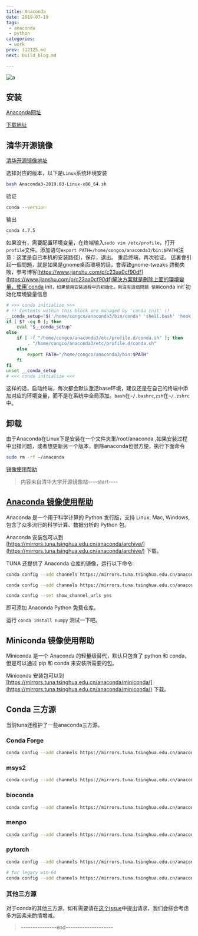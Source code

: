 ```yaml
---
title: Anaconda
date: 2019-07-19
tags:
 - anaconda
 - python
categories:
 - work
prev: 312125.md
next: build_blog.md

---
```

![a](https://gitee.com/snowyan/image/raw/master/2021/202111231105094.png)

<!-- more -->

## 安装

[Anaconda网址](https://www.anaconda.com/)

[下载地址](https://www.anaconda.com/distribution/)

## 清华开源镜像

[清华开源镜像地址](https://mirrors.tuna.tsinghua.edu.cn/anaconda/archive/)

选择对应的版本，以下是`Linux`系统环境安装

```bash
bash Anaconda3-2019.03-Linux-x86_64.sh
```

验证

```bash
conda --version
```

输出

```bash
conda 4.7.5
```

如果没有，需要配置环境变量，在终端输入`sudo vim /etc/profile`，打开`profile`文件。添加语句`export PATH=/home/congco/anaconda3/bin:$PATH`(注意：这里是自己本机的安装路径)，保存，退出。 
重启终端，再次验证。
這裏會引起一個問題，就是如果是gnome桌面環境的話，會導致gnome-tweaks 啓動失敗，參考博客[https://www.jianshu.com/p/c23aa0cf90df](https://www.jianshu.com/p/c23aa0cf90df)解決方案就是刪除上面的環境變量，使用`conda init`，如果使用安裝過程中的初始化，則沒有這個問題
使用`conda init`初始化環境變量信息

```bash
# >>> conda initialize >>>
# !! Contents within this block are managed by 'conda init' !!
__conda_setup="$('/home/congco/anaconda3/bin/conda' 'shell.bash' 'hook' 2> /dev/null)"
if [ $? -eq 0 ]; then
    eval "$__conda_setup"
else
    if [ -f "/home/congco/anaconda3/etc/profile.d/conda.sh" ]; then
        . "/home/congco/anaconda3/etc/profile.d/conda.sh"
    else
        export PATH="/home/congco/anaconda3/bin:$PATH"
    fi
fi
unset __conda_setup
# <<< conda initialize <<<
```

这样的话，启动终端，每次都会默认激活base环境，建议还是在自己的终端中添加对应的环境变量，而不是在系统中全局添加。`bash`在`~/.bashrc`,`zsh`在`~/.zshrc`中。

## 卸载

由于Anaconda在Linux下是安装在一个文件夹里/root/anaconda ,如果安装过程中出错问题，或者想更新另一个版本，删除anaconda也很方便，执行下面命令 

```bash
sudo rm -rf ~/anaconda 
```

[镜像使用帮助](https://mirrors.tuna.tsinghua.edu.cn/help/anaconda/)

> 内容来自清华大学开源镜像站----start----

## [Anaconda 镜像使用帮助](https://mirrors.tuna.tsinghua.edu.cn/help/anaconda/)

Anaconda 是一个用于科学计算的 Python 发行版，支持 Linux, Mac, Windows, 包含了众多流行的科学计算、数据分析的 Python 包。

Anaconda 安装包可以到 [https://mirrors.tuna.tsinghua.edu.cn/anaconda/archive/](https://mirrors.tuna.tsinghua.edu.cn/anaconda/archive/) 下载。

TUNA 还提供了 Anaconda 仓库的镜像，运行以下命令:

```bash
conda config --add channels https://mirrors.tuna.tsinghua.edu.cn/anaconda/pkgs/free/

conda config --add channels https://mirrors.tuna.tsinghua.edu.cn/anaconda/pkgs/main/

conda config --set show_channel_urls yes
```

即可添加 Anaconda Python 免费仓库。

运行 `conda install numpy` 测试一下吧。

## Miniconda 镜像使用帮助

Miniconda 是一个 Anaconda 的轻量级替代，默认只包含了 python 和 conda，但是可以通过 pip 和 conda 来安装所需要的包。

Miniconda 安装包可以到 [https://mirrors.tuna.tsinghua.edu.cn/anaconda/miniconda/](https://mirrors.tuna.tsinghua.edu.cn/anaconda/miniconda/) 下载。

## Conda 三方源

当前tuna还维护了一些anaconda三方源。

### Conda Forge

```bash
conda config --add channels https://mirrors.tuna.tsinghua.edu.cn/anaconda/cloud/conda-forge/
```

### msys2

```bash
conda config --add channels https://mirrors.tuna.tsinghua.edu.cn/anaconda/cloud/msys2/
```

### bioconda

```bash
conda config --add channels https://mirrors.tuna.tsinghua.edu.cn/anaconda/cloud/bioconda/
```

### menpo

```bash
conda config --add channels https://mirrors.tuna.tsinghua.edu.cn/anaconda/cloud/menpo/
```

### pytorch

```bash
conda config --add channels https://mirrors.tuna.tsinghua.edu.cn/anaconda/cloud/pytorch/

# for legacy win-64
conda config --add channels https://mirrors.tuna.tsinghua.edu.cn/anaconda/cloud/peterjc123/

```

### 其他三方源

对于conda的其他三方源，如有需要请在[这个issue](https://github.com/tuna/issues/issues/112)中提出请求，我们会综合考虑多方因素来酌情增减。

> ---------------end--------------------
